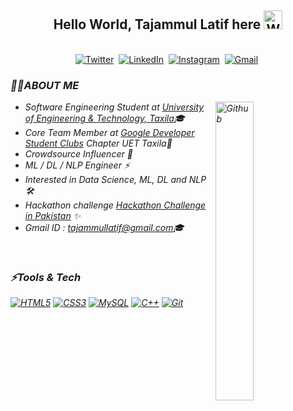 ## <div align="center">Hello World,<b> Tajammul Latif </b> here <img src="https://github.com/TheDudeThatCode/TheDudeThatCode/blob/master/Assets/Hi.gif" width="30px" alt="Waving..."></div>

<p align="center">
<br>
<a href="https://twitter.com/LatifTajammul"><img src="https://img.shields.io/badge/Twitter-1DA1F2?style=for-the-badge&logo=twitter&logoColor=white" alt="Twitter" /></a>&nbsp;
<a href="https://www.linkedin.com/in/tajammul-latif-a043101b8/"><img src="https://img.shields.io/badge/linkedin-%230077B5.svg?&style=for-the-badge&logo=linkedin&logoColor=white" alt="LinkedIn" /></a>&nbsp;
<a href="https://www.instagram.com/tajammullatif_/"><img src="https://img.shields.io/badge/instagram-%23E4405F.svg?&style=for-the-badge&logo=instagram&logoColor=white" alt="Instagram" /></a>&nbsp;
<a href="mailto:tajammullatif@gmail.com?body=Hi%20there%2C%20Found%20you%20on%20GitHub."><img src="https://img.shields.io/badge/gmail-%23D14836.svg?&style=for-the-badge&logo=gmail&logoColor=white" alt="Gmail"/></a>&nbsp;
</p>

<h3><i>🙋‍♂️ABOUT ME<i/></h3>
  <img width="35%" align="right" alt="Github" src="https://user-images.githubusercontent.com/48678280/88862734-4903af80-d201-11ea-968b-9c939d88a37c.gif" />

  -  Software Engineering Student at [University of Engineering & Technology, Taxila](https://web.uettaxila.edu.pk/)🎓
  -  Core Team Member at [Google Developer Student Clubs](https://www.instagram.com/p/CUIYw1khu34/) Chapter UET Taxila🚀
  -  Crowdsource Influencer 🦾
  -  ML / DL / NLP Engineer ⚡
  -  Interested in Data Science, ML, DL and NLP 🛠️
  -  Hackathon challenge [Hackathon Challenge in Pakistan](https://cyberhackathon.pk/public/index.html) ✨
  -  Gmail ID : [tajammullatif@gmail.com](https://mail.google.com/mail/u/0/#inbox/)🎓

<br>
<h3><i>⚡Tools & Tech</i></h3>

[![HTML5](https://img.shields.io/badge/-HTML5-E34F26?style=flat&logo=html5&logoColor=white&link=https://github.com/Tajammul-Latif)](https://github.com/Tajammul-Latif)
[![CSS3](https://img.shields.io/badge/-CSS3-1572B6?style=flat&logo=css3&link=https://github.com/Tajammul-Latif)](https://github.com/Tajammul-Latif) 
[![MySQL](https://img.shields.io/badge/-MySQL-black?style=flat&logo=mysql&link=https://github.com/Tajammul-Latif)](https://github.com/Tajammul-Latif)
[![C++](https://img.shields.io/badge/-C++-blue?style=flat&logo=c++&link=https://github.com/Tajammul-Latif)](https://github.com/Tajammul-Latif)
[![Git](https://img.shields.io/badge/-Git-black?style=flat&logo=git&link=https://github.com/Tajammul-Latif)](https://github.com/Tajammul-Latif)
